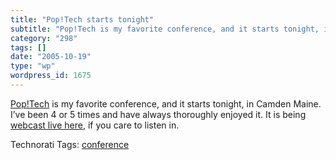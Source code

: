```yaml
---
title: "Pop!Tech starts tonight"
subtitle: "Pop!Tech is my favorite conference, and it starts tonight, in Camden Main..."
category: "298"
tags: []
date: "2005-10-19"
type: "wp"
wordpress_id: 1675
---
```

[Pop!Tech](http://www.poptech.org/) is my favorite conference, and it starts tonight, in Camden Maine. I’ve been 4 or 5 times and have always thoroughly enjoyed it. It is being [webcast live here](http://www.itconversations.com/series/poptech2005.html#quickcast), if you care to listen in.

Technorati Tags: [conference](http://www.technorati.com/tag/conference)